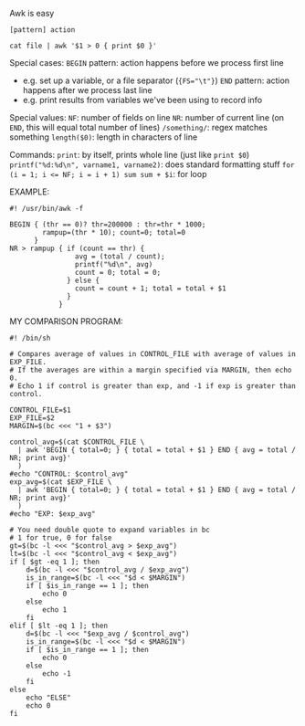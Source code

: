 Awk is easy

`[pattern] action`

`cat file | awk '$1 > 0 { print $0 }'`


Special cases:
`BEGIN` pattern: action happens before we process first line
- e.g. set up a variable, or a file separator (`{FS="\t"}`)
`END` pattern: action happens after we process last line
- e.g. print results from variables we've been using to record info

Special values:
`NF`: number of fields on line
`NR`: number of current line (on `END`, this will equal total number of lines)
`/something/`: regex matches something
`length($0)`: length in characters of line

Commands:
`print`: by itself, prints whole line (just like `print $0`)
`printf("%d:%d\n", varname1, varname2)`: does standard formatting stuff
`for (i = 1; i <= NF; i = i + 1) sum sum + $i`: for loop





EXAMPLE:
```
#! /usr/bin/awk -f

BEGIN { (thr == 0)? thr=200000 : thr=thr * 1000;
        rampup=(thr * 10); count=0; total=0
      }
NR > rampup { if (count == thr) {
                avg = (total / count);
                printf("%d\n", avg)
                count = 0; total = 0;
              } else {
                count = count + 1; total = total + $1
              }
            }
```



MY COMPARISON PROGRAM:
```
#! /bin/sh

# Compares average of values in CONTROL_FILE with average of values in EXP_FILE.
# If the averages are within a margin specified via MARGIN, then echo 0.
# Echo 1 if control is greater than exp, and -1 if exp is greater than control.

CONTROL_FILE=$1
EXP_FILE=$2
MARGIN=$(bc <<< "1 + $3")

control_avg=$(cat $CONTROL_FILE \
  | awk 'BEGIN { total=0; } { total = total + $1 } END { avg = total / NR; print avg}'
  )
#echo "CONTROL: $control_avg"
exp_avg=$(cat $EXP_FILE \
  | awk 'BEGIN { total=0; } { total = total + $1 } END { avg = total / NR; print avg}'
  )
#echo "EXP: $exp_avg"

# You need double quote to expand variables in bc
# 1 for true, 0 for false
gt=$(bc -l <<< "$control_avg > $exp_avg")
lt=$(bc -l <<< "$control_avg < $exp_avg")
if [ $gt -eq 1 ]; then
    d=$(bc -l <<< "$control_avg / $exp_avg")
    is_in_range=$(bc -l <<< "$d < $MARGIN")
    if [ $is_in_range == 1 ]; then
        echo 0
    else
        echo 1
    fi
elif [ $lt -eq 1 ]; then
    d=$(bc -l <<< "$exp_avg / $control_avg")
    is_in_range=$(bc -l <<< "$d < $MARGIN")
    if [ $is_in_range == 1 ]; then
        echo 0
    else
        echo -1
    fi
else
    echo "ELSE"
    echo 0
fi
```

